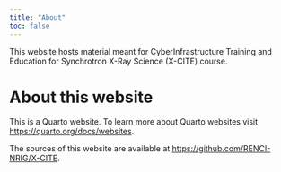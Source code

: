 ```yaml
---
title: "About"
toc: false
---
```


This website hosts material meant for CyberInfrastructure Training and
Education for Synchrotron X-Ray Science (X-CITE) course.


# About this website

This is a Quarto website. To learn more about Quarto websites visit
<https://quarto.org/docs/websites>.

The sources of this website are available at
<https://github.com/RENCI-NRIG/X-CITE>.
